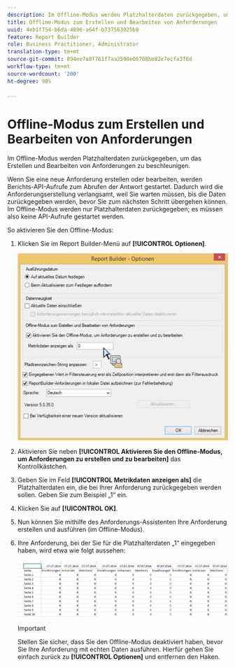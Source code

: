 ```yaml
---
description: Im Offline-Modus werden Platzhalterdaten zurückgegeben, um das Erstellen und Bearbeiten von Anforderungen zu beschleunigen.
title: Offline-Modus zum Erstellen und Bearbeiten von Anforderungen
uuid: 4eb1f754-b6da-4896-a64f-b737563925b8
feature: Report Builder
role: Business Practitioner, Administrator
translation-type: tm+mt
source-git-commit: 894ee7a8f761f7aa2590e06708be82e7ecfa3f6d
workflow-type: tm+mt
source-wordcount: '200'
ht-degree: 98%

---
```



# Offline-Modus zum Erstellen und Bearbeiten von Anforderungen

Im Offline-Modus werden Platzhalterdaten zurückgegeben, um das Erstellen und Bearbeiten von Anforderungen zu beschleunigen.

Wenn Sie eine neue Anforderung erstellen oder bearbeiten, werden Berichts-API-Aufrufe zum Abrufen der Antwort gestartet. Dadurch wird die Anforderungserstellung verlangsamt, weil Sie warten müssen, bis die Daten zurückgegeben werden, bevor Sie zum nächsten Schritt übergehen können. Im Offline-Modus werden nur Platzhalterdaten zurückgegeben; es müssen also keine API-Aufrufe gestartet werden.

So aktivieren Sie den Offline-Modus:

1. Klicken Sie im Report Builder-Menü auf **[!UICONTROL Optionen]**.

   ![](assets/offline_mode.png)

1. Aktivieren Sie neben **[!UICONTROL Aktivieren Sie den Offline-Modus, um Anforderungen zu erstellen und zu bearbeiten]** das Kontrollkästchen.
1. Geben Sie im Feld **[!UICONTROL Metrikdaten anzeigen als]** die Platzhalterdaten ein, die bei Ihrer Anforderung zurückgegeben werden sollen. Geben Sie zum Beispiel „1“ ein.
1. Klicken Sie auf **[!UICONTROL OK]**.
1. Nun können Sie mithilfe des Anforderungs-Assistenten Ihre Anforderung erstellen und ausführen (im Offline-Modus).
1. Ihre Anforderung, bei der Sie für die Platzhalterdaten „1“ eingegeben haben, wird etwa wie folgt aussehen:

   ![](assets/offline_mode_example.png)

   >[!IMPORTANT]
   >
   >Stellen Sie sicher, dass Sie den Offline-Modus deaktiviert haben, bevor Sie Ihre Anforderung mit echten Daten ausführen. Hierfür gehen Sie einfach zurück zu **[!UICONTROL Optionen]** und entfernen den Haken.

